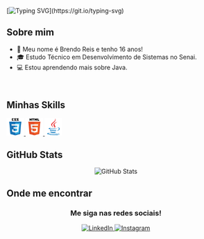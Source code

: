 
[![Typing SVG](https://readme-typing-svg.herokuapp.com?font=Montserrat&size=40&pause=1000&color=9350B9&vCenter=true&width=530&height=40&lines=Ol%C3%A1+eu+sou+o+Brendo+Reis!)](https://git.io/typing-svg)

## Sobre mim

- 🤔 Meu nome é Brendo Reis e tenho 16 anos!
- 🎓 Estudo Técnico em Desenvolvimento de Sistemas no Senai.
- 💻 Estou aprendendo mais sobre Java.

<br/>

## Minhas Skills

<p align="left">
  <a href="https://www.w3schools.com/css/" target="_blank" rel="noreferrer">
    <img src="https://raw.githubusercontent.com/devicons/devicon/master/icons/css3/css3-original-wordmark.svg" alt="css3" width="40" height="40"/>
  </a>
  <a href="https://www.w3.org/html/" target="_blank" rel="noreferrer">
    <img src="https://raw.githubusercontent.com/devicons/devicon/master/icons/html5/html5-original-wordmark.svg" alt="html5" width="40" height="40"/>
  </a>
  <a href="https://www.java.com" target="_blank" rel="noreferrer">
    <img src="https://raw.githubusercontent.com/devicons/devicon/master/icons/java/java-original.svg" alt="java" width="40" height="40"/>
  </a>
</p>

## GitHub Stats
<p> 
</p>
<p align="center">
  <img alt="GitHub Stats" height="250" src="https://github-readme-stats.vercel.app/api?username=BrendoReisDev&show_icons=true&theme=transparent&include_all_commits=true&locale=pt-br&border_color=8435cc&title_color=8435cc&text_color=8435cc&icon_color=8435cc" />
</p>

## Onde me encontrar

<h3 align="center">Me siga nas redes sociais!</h3>

<p align="center">
  <a href="https://linkedin.com/in/imbrendoo" target="_blank">
    <img src="https://raw.githubusercontent.com/rahuldkjain/github-profile-readme-generator/master/src/images/icons/Social/linked-in-alt.svg" alt="LinkedIn" height="30" width="40" />
  </a>
  <a href="https://instagram.com/@imbrendo_" target="_blank">
    <img src="https://raw.githubusercontent.com/rahuldkjain/github-profile-readme-generator/master/src/images/icons/Social/instagram.svg" alt="Instagram" height="30" width="40" />
  </a>
</p>
